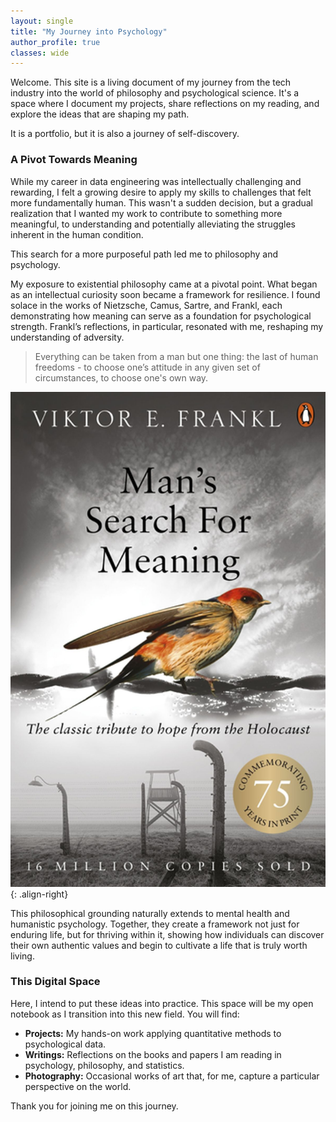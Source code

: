 ```yaml
---
layout: single
title: "My Journey into Psychology"
author_profile: true
classes: wide
---
```


Welcome. This site is a living document of my journey from the tech industry into the world of philosophy and psychological science. It's a space where I document my projects, share reflections on my reading, and explore the ideas that are shaping my path.

It is a portfolio, but it is also a journey of self-discovery.

### A Pivot Towards Meaning

While my career in data engineering was intellectually challenging and rewarding, I felt a growing desire to apply my skills to challenges that felt more fundamentally human. This wasn't a sudden decision, but a gradual realization that I wanted my work to contribute to something more meaningful, to understanding and potentially alleviating the struggles inherent in the human condition.

This search for a more purposeful path led me to philosophy and psychology.

My exposure to existential philosophy came at a pivotal point. What began as an intellectual curiosity soon became a framework for resilience. I found solace in the works of Nietzsche, Camus, Sartre, and Frankl, each demonstrating how meaning can serve as a foundation for psychological strength. Frankl’s reflections, in particular, resonated with me, reshaping my understanding of adversity.

> Everything can be taken from a man but one thing: the last of human freedoms - to choose one’s attitude in any given set of circumstances, to choose one's own way.

![Cover of Man's Search For Meaning](images/man-s-search-for-meaning-1.jpg){: .align-right}

This philosophical grounding naturally extends to mental health and humanistic psychology. Together, they create a framework not just for enduring life, but for thriving within it, showing how individuals can discover their own authentic values and begin to cultivate a life that is truly worth living.

### This Digital Space

Here, I intend to put these ideas into practice. This space will be my open notebook as I transition into this new field. You will find:

*   **Projects:** My hands-on work applying quantitative methods to psychological data.
*   **Writings:** Reflections on the books and papers I am reading in psychology, philosophy, and statistics.
*   **Photography:** Occasional works of art that, for me, capture a particular perspective on the world.

Thank you for joining me on this journey.
